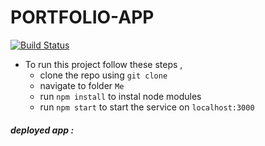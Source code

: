 # PORTFOLIO-APP 
[![Build Status]()](https://travis-ci.com/github/ParadoxMH/Me)

- To run this project follow these steps , 
  - clone the repo using `git clone`
  - navigate to folder `Me`
  - run `npm install` to instal node modules
  - run `npm start` to start the service on `localhost:3000`
    
##### deployed app :
